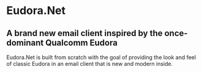 # Eudora.Net
## A brand new email client inspired by the once-dominant Qualcomm Eudora

Eudora.Net is built from scratch with the goal of providing the look and feel of classic Eudora in an email client that is new and modern inside.

